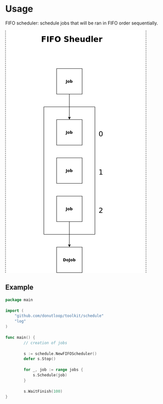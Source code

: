 # Usage

FIFO scheduler: schedule jobs that will be ran in FIFO order sequentially.

![alt text](FIFO.png)

## Example 
```go 
package main 

import (
	"github.com/donutloop/toolkit/schedule"
	"log"
)

func main() {
        // creation of jobs

		s := schedule.NewFIFOScheduler()
    	defer s.Stop()
    
    	for _, job := range jobs {
    		s.Schedule(job)
    	}
    
    	s.WaitFinish(100)
}
```